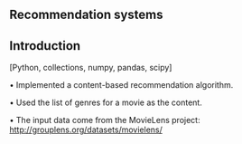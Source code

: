 ## Recommendation systems

## Introduction

[Python, collections, numpy, pandas, scipy]                                                                                               

•	Implemented a content-based recommendation algorithm.

•	Used the list of genres for a movie as the content.

•	The input data come from the MovieLens project: http://grouplens.org/datasets/movielens/
